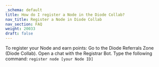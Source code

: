 ```yaml
---
_schema: default
title: How do I register a Node in the Diode Collab?
nav_title: Register a Node in Diode Collab
nav_section: FAQ
weight: 20033
draft: false
---
```

To register your Node and earn points: Go to the Diode Referrals Zone (Diode Collab). Open a chat with the Registrar Bot. Type the following command: `register node [your Node ID]`